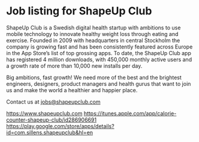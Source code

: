 Job listing for ShapeUp Club
====

ShapeUp Club is a Swedish digital health startup with ambitions to use mobile technology to innovate healthy weight loss through eating and exercise. Founded in 2009 with headquarters in central Stockholm the company is growing fast and has been consistently featured across Europe in the App Store’s list of top grossing apps. To date, the ShapeUp Club app has registered 4 million downloads, with 450,000 monthly active users and a growth rate of more than 10,000 new installs per day.

Big ambitions, fast growth! We need more of the best and the brightest engineers, designers, product managers and health gurus that want to join us and make the world a healthier and happier place.

Contact us at jobs@shapeupclub.com

https://www.shapeupclub.com
https://itunes.apple.com/app/calorie-counter-shapeup-club/id286906691
https://play.google.com/store/apps/details?id=com.sillens.shapeupclub&hl=en
